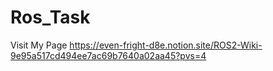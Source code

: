 # Ros_Task

Visit My Page
https://even-fright-d8e.notion.site/ROS2-Wiki-9e95a517cd494ee7ac69b7640a02aa45?pvs=4
